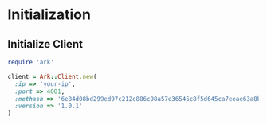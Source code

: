 # Initialization

## Initialize Client

```ruby
require 'ark'

client = Ark::Client.new(
  :ip => 'your-ip',
  :port => 4001,
  :nethash => '6e84d08bd299ed97c212c886c98a57e36545c8f5d645ca7eeae63a8bd62d8988',
  :version => '1.0.1'
)
```
